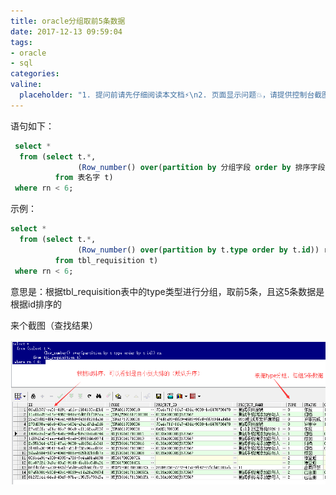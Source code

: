 ```yaml
---
title: oracle分组取前5条数据
date: 2017-12-13 09:59:04
tags:
- oracle
- sql
categories:
valine:
  placeholder: "1. 提问前请先仔细阅读本文档⚡\n2. 页面显示问题💥，请提供控制台截图📸或者您的测试网址\n3. 其他任何报错💣，请提供详细描述和截图📸，祝食用愉快💪"
---
```


语句如下：

```sql
 select *  
  from (select t.*,  
               (Row_number() over(partition by 分组字段 order by 排序字段)) rn  
          from 表名字 t)  
 where rn < 6;  
```

示例：

```sql
select *  
  from (select t.*,  
               (Row_number() over(partition by t.type order by t.id)) rn  
          from tbl_requisition t)  
 where rn < 6;  
```

意思是：根据tbl_requisition表中的type类型进行分组，取前5条，且这5条数据是根据id排序的

来个截图（查找结果）

![](../images/part01.png)

